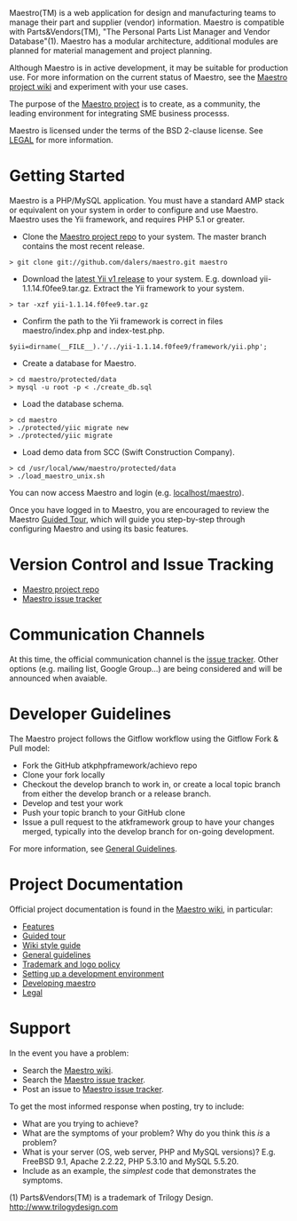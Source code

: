 Maestro(TM) is a web application for design and manufacturing teams to manage their part and supplier (vendor) information. Maestro is compatible with Parts&Vendors(TM), "The Personal Parts List Manager and Vendor Database"(1). Maestro has a modular architecture, additional  modules are planned for material management and project planning.

Although Maestro is in active development, it may be suitable for production use. For more information on the current status of Maestro, see the [Maestro project wiki](https://github.com/dalers/maestro/wiki) and experiment with your use cases.

The purpose of the [Maestro project](https://www.github.com/dalers/maestro) is to create, as a community, the leading environment for integrating SME business processs.

Maestro is licensed under the terms of the BSD 2-clause license. See  [LEGAL](https://github.com/dalers/maestro/wiki/Legal) for more information.

Getting Started
===============
Maestro is a PHP/MySQL application. You must have a standard AMP stack or equivalent on your system in order to configure and use Maestro. Maestro uses the Yii framework, and requires PHP 5.1 or greater.

* Clone the [Maestro project repo](https://github.com/dalers/maestro) to your system. The master branch contains the most recent release.

```
> git clone git://github.com/dalers/maestro.git maestro
```

* Download the [latest Yii v1 release](http://www.yiiframework.com) to your system. E.g. download yii-1.1.14.f0fee9.tar.gz. Extract the Yii framework to your system.

```
> tar -xzf yii-1.1.14.f0fee9.tar.gz
```

* Confirm the path to the Yii framework is correct in files maestro/index.php and index-test.php.

```
$yii=dirname(__FILE__).'/../yii-1.1.14.f0fee9/framework/yii.php';
```

* Create a database for Maestro.

```
> cd maestro/protected/data
> mysql -u root -p < ./create_db.sql
```

* Load the database schema.

```
> cd maestro
> ./protected/yiic migrate new
> ./protected/yiic migrate
```

* Load demo data from SCC (Swift Construction Company).

```
> cd /usr/local/www/maestro/protected/data
> ./load_maestro_unix.sh
```

You can now access Maestro and login (e.g. [localhost/maestro](http://localhost/maestro)).

Once you have logged in to Maestro, you are encouraged to review the Maestro [Guided Tour](http://github.com/dalers/maestro/wiki/Guided-tour), which will guide you step-by-step through configuring Maestro and using its basic features.

Version Control and Issue Tracking
==================================
* [Maestro project repo](https://github.com/dalers/maestro)
* [Maestro issue tracker](https://github.com/dalers/maestro/issues)

Communication Channels
======================
At this time, the official communication channel is the [issue tracker](https://github.com/dalers/maestro/issues). Other options (e.g. mailing list, Google Group...) are being considered and will be announced when avaiable.

Developer Guidelines
====================
The Maestro project follows the Gitflow workflow using the Gitflow Fork & Pull model:
* Fork the GitHub atkphpframework/achievo repo
* Clone your fork locally
* Checkout the develop branch to work in, or create a local topic branch from either the develop branch or a release branch.
* Develop and test your work
* Push your topic branch to your GitHub clone
* Issue a pull request to the atkframework group to have your changes merged, typically into the develop branch for on-going development.

For more information, see [General Guidelines](https://github.com/dalers/maestro/wiki/General-guidelines).

Project Documentation
=====================
Official project documentation is found in the [Maestro wiki](https://github.com/dalers/maestro/wiki/), in particular:
* [Features](https://github.com/dalers/maestro/wiki/Features)
* [Guided tour](http://github.com/dalers/maestro/wiki/Guided-tour)
* [Wiki style guide](https://github.com/dalers/maestro/wiki/Wiki-style-guide)
* [General guidelines](https://github.com/dalers/maestro/wiki/General-guidelines)
* [Trademark and logo policy](https://github.com/dalers/maestro/wiki/Trademark-and-logo-policy)
* [Setting up a development environment](http://github.com/dalers/maestro/wiki/Setting-up-a-development-environment)
* [Developing maestro](http://github.com/dalers/maestro/wiki/Developing-maestro)
* [Legal](https://github.com/dalers/maestro/wiki/Legal)

Support
=======
In the event you have a problem:

* Search the [Maestro wiki](https://github.com/dalers/maestro/wiki/).
* Search the [Maestro issue tracker](https://github.com/dalers/maestro/issues).
* Post an issue to [Maestro issue tracker](https://github.com/dalers/maestro/issues).

To get the most informed response when posting, try to include:

* What are you trying to achieve?
* What are the symptoms of your problem? Why do you think this  *is* a problem?
* What is your server (OS, web server, PHP and MySQL versions)? E.g. FreeBSD 9.1, Apache 2.2.22, PHP 5.3.10 and MySQL 5.5.20.
* Include as an example, the *simplest* code that demonstrates the symptoms.


(1) Parts&Vendors(TM) is a trademark of Trilogy Design. http://www.trilogydesign.com
